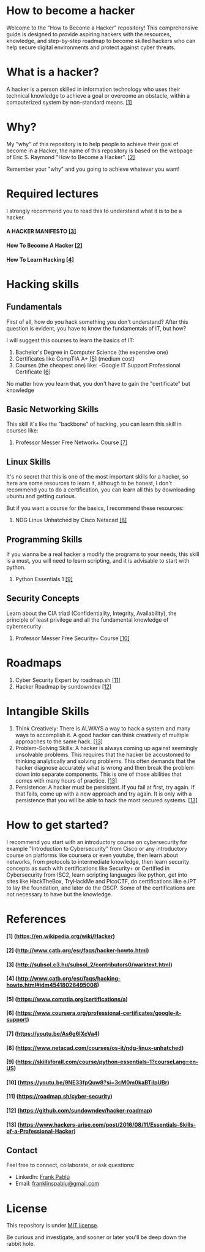 # How to become a hacker
Welcome to the "How to Become a Hacker" repository! This comprehensive guide is designed to provide aspiring hackers with the resources, knowledge, and step-by-step roadmap to become skilled hackers who can help secure digital environments and protect against cyber threats.

# What is a hacker?
A hacker is a person skilled in information technology who uses their technical knowledge to achieve a goal or overcome an obstacle, within a computerized system by non-standard means. [[1]](#1-httpsenwikipediaorgwikihacker)

# Why?
My "why" of this repository is to help people to achieve their goal of become in a Hacker, the name of this repository is based on the webpage of Eric S. Raymond "How to Become a Hacker". [[2]](#2-httpwwwcatborgesrfaqshacker-howtohtml)

Remember your "why" and you going to achieve whatever you want!

# Required lectures
I strongly recommend you to read this to understand what it is to be a hacker.

#### A HACKER MANIFESTO [[3]](#3-httpsubsolc3husubsol_2contributors0warktexthtml)
#### How To Become A Hacker [[2]](#2-httpwwwcatborgesrfaqshacker-howtohtml)
#### How To Learn Hacking [[4]](#4-httpwwwcatborgesrfaqshacking-howtohtmlidm45418026495008)

# Hacking skills

## Fundamentals
First of all, how do you hack something you don't understand? After this question is evident, you have to know the fundamentals of IT, but how?

I will suggest this courses to learn the basics of IT:
1. Bachelor's Degree in Computer Science (the expensive one)
2. Certificates like CompTIA A+ [[5]](#5-httpswwwcomptiaorgcertificationsa) (medium cost)
3. Courses (the cheapest one) like: -Google IT Support Professional Certificate [[6]](#6-httpswwwcourseraorgprofessional-certificatesgoogle-it-support)

No matter how you learn that, you don't have to gain the "certificate" but knowledge

## Basic Networking Skills
This skill it's like the "backbone" of hacking, you can learn this skill in courses like:
1. Professor Messer Free Network+ Course [[7]](#7-httpsyoutubeas6g6ixcva4)

## Linux Skills

It's no secret that this is one of the most important skills for a hacker, so here are some resources to learn it, although to be honest, I don't recommend you to do a certification, you can learn all this by downloading ubuntu and getting curious.

But if you want a course for the basics, I recommend these resources:

1. NDG Linux Unhatched by Cisco Netacad [[8]](#8-httpswwwnetacadcomcoursesos-itndg-linux-unhatched)

## Programming Skills
If you wanna be a real hacker a modify the programs to your needs, this skill is a must, you will need to learn scripting, and it is advisable to start with python.

1. Python Essentials 1 [[9]](#9-httpsskillsforallcomcoursepython-essentials-1courselangen-us)

## Security Concepts
Learn about the CIA triad (Confidentiality, Integrity, Availability), the principle of least privilege and all the fundamental knowledge of cybersecurity

1. Professor Messer Free Security+ Course [[10]](#10-httpsyoutube9ne33fpquw8si3cm0m0kabtilpubr)

# Roadmaps

1. Cyber Security Expert by roadmap.sh [[11]](#11-httpsroadmapshcyber-security)
2. Hacker Roadmap by sundowndev [[12]](#12-httpsgithubcomsundowndevhacker-roadmap)

# Intangible Skills

1. Think Creatively: There is ALWAYS a way to hack a system and many ways to accomplish it. A good hacker can think creatively of multiple approaches to the same hack. [[13]](#13-httpswwwhackers-arisecompost20160811essentials-skills-of-a-professional-hacker)
2. Problem-Solving Skills: A hacker is always coming up against seemingly unsolvable problems. This requires that the hacker be accustomed to thinking analytically and solving problems. This often demands that the hacker diagnose accurately what is wrong and then break the problem down into separate components. This is one of those abilities that comes with many hours of practice. [[13]](#13-httpswwwhackers-arisecompost20160811essentials-skills-of-a-professional-hacker)
3. Persistence: A hacker must be persistent. If you fail at first, try again. If that fails, come up with a new approach and try again. It is only with a persistence that you will be able to hack the most secured systems. [[13]](#13-httpswwwhackers-arisecompost20160811essentials-skills-of-a-professional-hacker) 
# How to get started?
I recommend you start with an introductory course on cybersecurity for example "Introduction to Cybersecurity" from Cisco or any introductory course on platforms like coursera or even youtube, then learn about networks, from protocols to intermediate knowledge, then learn security concepts as such with certifications like Security+ or Certified in Cybersecurity from ISC2, learn scripting languages like python, get into sites like HackTheBox, TryHackMe and PicoCTF, do certifications like eJPT to lay the foundation, and later do the OSCP.
Some of the certifications are not necessary to have but the knowledge.






# References 
#### [1] (https://en.wikipedia.org/wiki/Hacker)
#### [2] (http://www.catb.org/esr/faqs/hacker-howto.html)
#### [3] (http://subsol.c3.hu/subsol_2/contributors0/warktext.html)
#### [4] (http://www.catb.org/esr/faqs/hacking-howto.html#idm45418026495008)
#### [5] (https://www.comptia.org/certifications/a)
#### [6] (https://www.coursera.org/professional-certificates/google-it-support)
#### [7] (https://youtu.be/As6g6IXcVa4)
#### [8] (https://www.netacad.com/courses/os-it/ndg-linux-unhatched)
#### [9] (https://skillsforall.com/course/python-essentials-1?courseLang=en-US)
#### [10] (https://youtu.be/9NE33fpQuw8?si=3cM0m0kaBTilpUBr)
#### [11] (https://roadmap.sh/cyber-security)
#### [12] (https://github.com/sundowndev/hacker-roadmap)
#### [13] (https://www.hackers-arise.com/post/2016/08/11/Essentials-Skills-of-a-Professional-Hacker)
## Contact
Feel free to connect, collaborate, or ask questions:
- LinkedIn: [Frank Pablú](https://www.linkedin.com/in/frankpablu/)
- Email: franklinspablu@gmail.com

# License 

This repository is under [MIT license](./LICENSE).

Be curious and investigate, and sooner or later you'll be deep down the rabbit hole.